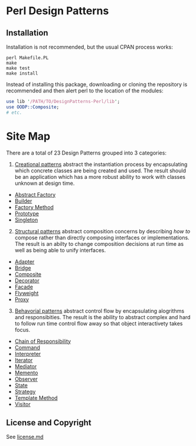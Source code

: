 Perl Design Patterns
====================


Installation
------------

Installation is not recommended, but the usual CPAN process works:

```
perl Makefile.PL
make
make test
make install
```

Instead of installing this package, downloading or cloning the repository
is recommended and then alert perl to the location of the modules:

```perl
use lib '/PATH/TO/DesignPatterns-Perl/lib';
use OODP::Composite;
# etc.
```


Site Map
========

There are a total of 23 Design Patterns grouped into 3 categories:

1. [Creational patterns](/lib/OODP/TOC/Creational.pm)
abstract the instantiation process by encapsulating
which concrete classes are being created and used. The result should be
an application which has a more robust ability to work with classes
unknown at design time. 

  * [Abstract Factory](/lib/OODP/TOC/AbstractFactory.pm)
  * [Builder](/lib/OODP/TOC/Builder.pm)
  * [Factory Method](/lib/OODP/TOC/FactoryMethod.pm)
  * [Prototype](/lib/OODP/TOC/Prototype.pm)
  * [Singleton](/lib/OODP/TOC/Singleton.pm)

2. [Structural patterns](/lib/OODP/TOC/Structural.pm)
abstract composition concerns by describing *how to*
compose rather than directly composing interfaces or implementations. The
result is an abilty to change composition decisions at run time as well as
being able to unify interfaces.

  * [Adapter](/lib/OODP/TOC/Adapter.pm)
  * [Bridge](/lib/OODP/TOC/Bridge.pm)
  * [Composite](/lib/OODP/TOC/Composite.pm)
  * [Decorator](/lib/OODP/TOC/Decorator.pm)
  * [Facade](/lib/OODP/TOC/Facade.pm)
  * [Flyweight](/lib/OODP/TOC/Flyweight.pm)
  * [Proxy](/lib/OODP/TOC/Proxy.pm)

3. [Behavorial patterns](/lib/OODP/TOC/Behavorial.pm)
abstract control flow by encapsulating alogrithms and 
responsibities. The result is the ability to abstract complex and hard to
follow run time control flow away so that object interactivety takes focus.

  * [Chain of Responsibility](/lib/OODP/TOC/ChainOfResponsibility.pm)
  * [Command](/lib/OODP/TOC/Command.pm)
  * [Interpreter](/lib/OODP/TOC/Interpreter.pm)
  * [Iterator](/lib/OODP/TOC/Iterator.pm)
  * [Mediator](/lib/OODP/TOC/Mediator.pm)
  * [Memento](/lib/OODP/TOC/Memento.pm)
  * [Observer](/lib/OODP/TOC/Observer.pm)
  * [State](/lib/OODP/TOC/State.pm)
  * [Strategy](/lib/OODP/TOC/Strategy.pm)
  * [Template Method](/lib/OODP/TOC/TemplateMethod.pm)
  * [Visitor](/lib/OODP/TOC/Visitor.pm)


License and Copyright
---------------------

See [license.md](/license.md)
